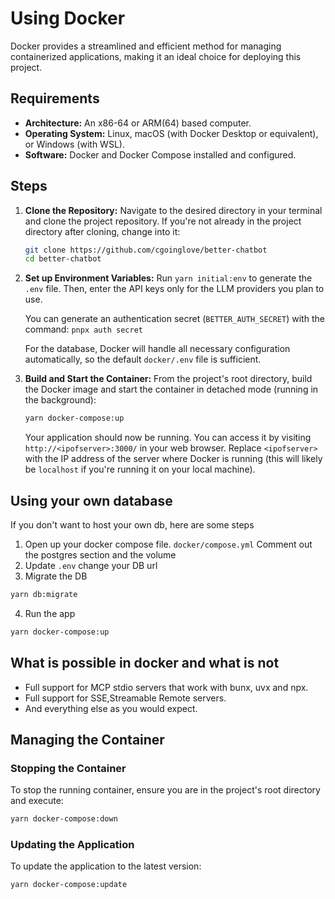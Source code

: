 # Using Docker

Docker provides a streamlined and efficient method for managing containerized applications, making it an ideal choice for deploying this project.

## Requirements

- **Architecture:** An x86-64 or ARM(64) based computer.
- **Operating System:** Linux, macOS (with Docker Desktop or equivalent), or Windows (with WSL).
- **Software:** Docker and Docker Compose installed and configured.

## Steps

1.  **Clone the Repository:**
    Navigate to the desired directory in your terminal and clone the project repository. If you're not already in the project directory after cloning, change into it:

    ```sh
    git clone https://github.com/cgoinglove/better-chatbot
    cd better-chatbot
    ```

2.  **Set up Environment Variables:**
    Run `yarn initial:env` to generate the `.env` file.
    Then, enter the API keys only for the LLM providers you plan to use.

    You can generate an authentication secret (`BETTER_AUTH_SECRET`) with the command:
    `pnpx auth secret`

    For the database, Docker will handle all necessary configuration automatically,
    so the default `docker/.env` file is sufficient.



1.  **Build and Start the Container:**
    From the project's root directory, build the Docker image and start the container in detached mode (running in the background):

    ```sh
    yarn docker-compose:up
    ```

    Your application should now be running. You can access it by visiting `http://<ipofserver>:3000/` in your web browser. Replace `<ipofserver>` with the IP address of the server where Docker is running (this will likely be `localhost` if you're running it on your local machine).

## Using your own database

If you don't want to host your own db, here are some steps

1. Open up your docker compose file. `docker/compose.yml`
   Comment out the postgres section and the volume
2. Update `.env` change your DB url
3. Migrate the DB

```sh
yarn db:migrate
```

4. Run the app

```sh
yarn docker-compose:up
```

## What is possible in docker and what is not

- Full support for MCP stdio servers that work with bunx, uvx and npx.
- Full support for SSE,Streamable Remote servers.
- And everything else as you would expect.

## Managing the Container

### Stopping the Container

To stop the running container, ensure you are in the project's root directory and execute:

```sh
yarn docker-compose:down
```

### Updating the Application

To update the application to the latest version:

```sh
yarn docker-compose:update
```
